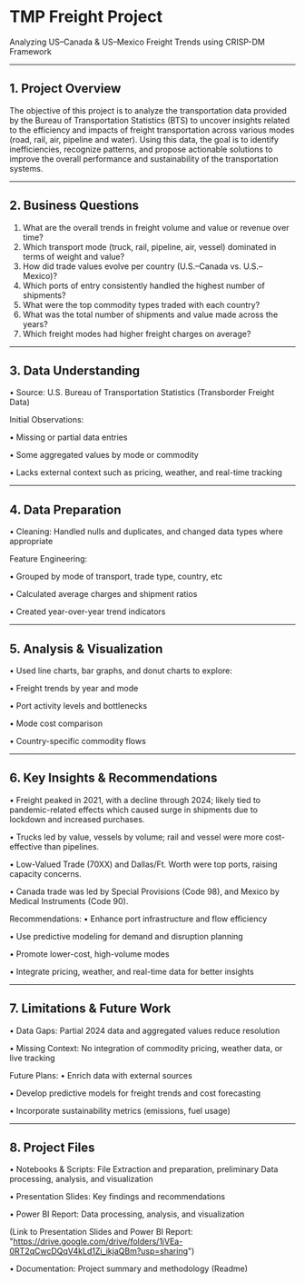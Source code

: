# TMP Freight Project
Analyzing US–Canada & US–Mexico Freight Trends using CRISP-DM Framework
________________________________________

## 1. Project Overview  
The objective of this project is to analyze the transportation data provided by the Bureau of Transportation Statistics (BTS) to uncover insights related to the efficiency and impacts of freight transportation across various modes (road, rail, air, pipeline and water). Using this data, the goal is to identify inefficiencies, recognize patterns, and propose actionable solutions to improve the overall performance and sustainability of the transportation systems.
________________________________________

## 2. Business Questions  
1.	What are the overall trends in freight volume and value or revenue over time? 
2.	Which transport mode (truck, rail, pipeline, air, vessel) dominated in terms of weight and value? 
3.	How did trade values evolve per country (U.S.–Canada vs. U.S.–Mexico)? 
4.	Which ports of entry consistently handled the highest number of shipments? 
5.	What were the top commodity types traded with each country? 
6.	What was the total number of shipments and value made across the years? 
7.	Which freight modes had higher freight charges on average? 
________________________________________

## 3. Data Understanding
•	Source: U.S. Bureau of Transportation Statistics (Transborder Freight Data)

Initial Observations:

•	Missing or partial data entries

•	Some aggregated values by mode or commodity

•	Lacks external context such as pricing, weather, and real-time tracking
________________________________________

## 4. Data Preparation
•	Cleaning: Handled nulls and duplicates, and changed data types where appropriate

Feature Engineering:

•	Grouped by mode of transport, trade type, country, etc

•	Calculated average charges and shipment ratios

•	Created year-over-year trend indicators
________________________________________

## 5. Analysis & Visualization
•	Used line charts, bar graphs, and donut charts to explore:

•	Freight trends by year and mode

•	Port activity levels and bottlenecks

•	Mode cost comparison

•	Country-specific commodity flows

________________________________________

## 6. Key Insights & Recommendations
•	Freight peaked in 2021, with a decline through 2024; likely tied to pandemic-related effects which caused surge in shipments due to lockdown and increased purchases.

•	Trucks led by value, vessels by volume; rail and vessel were more cost-effective than pipelines.

•	Low-Valued Trade (70XX) and Dallas/Ft. Worth were top ports, raising capacity concerns.

•	Canada trade was led by Special Provisions (Code 98), and Mexico by Medical Instruments (Code 90).


Recommendations:
•	Enhance port infrastructure and flow efficiency

•	Use predictive modeling for demand and disruption planning

•	Promote lower-cost, high-volume modes

•	Integrate pricing, weather, and real-time data for better insights
________________________________________

## 7. Limitations & Future Work
•	Data Gaps: Partial 2024 data and aggregated values reduce resolution

•	Missing Context: No integration of commodity pricing, weather data, or live tracking


Future Plans:
• Enrich data with external sources

•	Develop predictive models for freight trends and cost forecasting

• Incorporate sustainability metrics (emissions, fuel usage)
________________________________________

## 8. Project Files
•	Notebooks & Scripts: File Extraction and preparation, preliminary Data processing, analysis, and visualization

•	Presentation Slides: Key findings and recommendations

•	Power BI Report: Data processing, analysis, and visualization

(Link to Presentation Slides and Power BI Report: "https://drive.google.com/drive/folders/1jVEa-0RT2qCwcDQqV4kLd1Zi_ikjaQBm?usp=sharing")

•	Documentation: Project summary and methodology (Readme)




